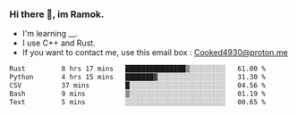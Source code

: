 ### Hi there 👋, im Ramok.

- I'm learning __.
- I use C++ and Rust.
- If you want to contact me, use this email box : Cooked4930@proton.me

<!--START_SECTION:waka-->

```txt
Rust         8 hrs 17 mins   ███████████████▒░░░░░░░░░   61.00 %
Python       4 hrs 15 mins   ███████▓░░░░░░░░░░░░░░░░░   31.30 %
CSV          37 mins         █░░░░░░░░░░░░░░░░░░░░░░░░   04.56 %
Bash         9 mins          ▒░░░░░░░░░░░░░░░░░░░░░░░░   01.19 %
Text         5 mins          ░░░░░░░░░░░░░░░░░░░░░░░░░   00.65 %
```

<!--END_SECTION:waka-->
